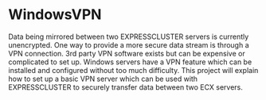 # WindowsVPN
Data being mirrored between two EXPRESSCLUSTER servers is currently unencrypted. One way to provide a more secure data stream is through a VPN connection. 3rd party VPN software exists but can be expensive or complicated to set up. Windows servers have a VPN feature which can be installed and configured without too much difficulty. This project will explain how to set up a basic VPN server which can be used with EXPRESSCLUSTER to securely transfer data between two ECX servers.
